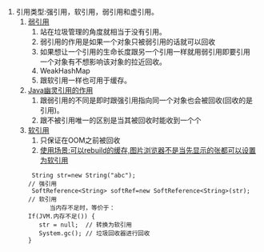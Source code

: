 1. 引用类型:强引用，软引用，弱引用和虚引用。   
    1. [弱引用](https://www.ibm.com/developerworks/cn/java/j-jtp11225/index.html)
        1. 站在垃圾管理的角度就相当于没有引用。    
        1. 弱引用的作用是如果一个对象只被弱引用的话就可以回收       
        1. 如果想让一个引用的生命长度跟另一个引用一样就用弱引用即要引用一个对象有不想影响该对象的拉近回收。      
        1. WeakHashMap
        1. 跟软引用一样也可用于缓存。
    1. [Java幽灵引用的作用](https://blog.csdn.net/imzoer/article/details/8044900)     
        1. 跟弱引用的不同是即时跟强引用指向同一个对象也会被回收(回收的是引用)。
        1. 跟不被引用唯一的区别是当其被回收时能收到一个个
    2. [软引用](https://www.baeldung.com/java-soft-references)
        1. 只保证在OOM之前被回收
        1. [使用场景:可以rebuild的缓存,图片浏览器不是当先显示的张都可以设置为软引用](https://stackoverflow.com/questions/2421556/what-is-a-use-case-for-a-soft-reference-in-java)
        ```
         String str=new String("abc");                                     // 强引用
         SoftReference<String> softRef=new SoftReference<String>(str);     // 软引用  
              当内存不足时，等价于：
        If(JVM.内存不足()) {
           str = null;  // 转换为软引用
           System.gc(); // 垃圾回收器进行回收
        }
        ```
        
